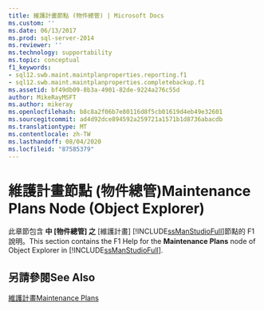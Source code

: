 ```yaml
---
title: 維護計畫節點 (物件總管) | Microsoft Docs
ms.custom: ''
ms.date: 06/13/2017
ms.prod: sql-server-2014
ms.reviewer: ''
ms.technology: supportability
ms.topic: conceptual
f1_keywords:
- sql12.swb.maint.maintplanproperties.reporting.f1
- sql12.swb.maint.maintplanproperties.completebackup.f1
ms.assetid: bf49db09-8b3a-4901-82de-9224a276c55d
author: MikeRayMSFT
ms.author: mikeray
ms.openlocfilehash: b8c8a2f06b7e80116d8f5cb01619d4eb49e32601
ms.sourcegitcommit: ad4d92dce894592a259721a1571b1d8736abacdb
ms.translationtype: MT
ms.contentlocale: zh-TW
ms.lasthandoff: 08/04/2020
ms.locfileid: "87585379"
---
```

# <a name="maintenance-plans-node-object-explorer"></a><span data-ttu-id="f2633-102">維護計畫節點 (物件總管)</span><span class="sxs-lookup"><span data-stu-id="f2633-102">Maintenance Plans Node (Object Explorer)</span></span>
  <span data-ttu-id="f2633-103">此章節包含 **中 [物件總管] 之** [維護計畫] [!INCLUDE[ssManStudioFull](../../includes/ssmanstudiofull-md.md)]節點的 F1 說明。</span><span class="sxs-lookup"><span data-stu-id="f2633-103">This section contains the F1 Help for the **Maintenance Plans** node of Object Explorer in [!INCLUDE[ssManStudioFull](../../includes/ssmanstudiofull-md.md)].</span></span>  
  
## <a name="see-also"></a><span data-ttu-id="f2633-104">另請參閱</span><span class="sxs-lookup"><span data-stu-id="f2633-104">See Also</span></span>  
 [<span data-ttu-id="f2633-105">維護計畫</span><span class="sxs-lookup"><span data-stu-id="f2633-105">Maintenance Plans</span></span>](maintenance-plans.md)  
  
  
